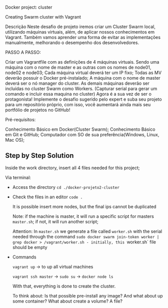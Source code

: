 Docker project: cluster

Creating Swarm cluster with Vagrant

Descrição
Neste desafio de projeto iremos criar um Cluster Swarm local, utilizando máquinas virtuais, além, de aplicar nossos conhecimentos em Vagrant. Também vamos aprender uma forma de evitar as implementações manualmente, melhorando o desempenho dos desenvolvedores.

PASSO A PASSO:

Criar um Vagrantfile com as definições de 4 máquinas virtuais. Sendo uma máquina com o nome de master e as outras com os nomes de node01, node02 e node03; 
Cada máquina virtual deverá ter um IP fixo; 
Todas as MV deverão possuir o Docker pré-instalado; 
A máquina com o nome de master deverá ser o nó manager do cluster. 
As demais máquinas deverão ser incluídas no cluster Swarm como Workers. (Capturar serial para gerar um comando e incluir essa maquina no cluster)
Agora é a sua vez de ser o protagonista! Implemente o desafio sugerido pelo expert e suba seu projeto para um repositório próprio, com isso, você aumentará ainda mais seu portfólio de projetos no GitHub!

Pré-requisitos:

Conhecimento Básico em Docker(Cluster Swarm);
Conhecimento Básico em Git e GitHub;
Computador com SO de sua preferência(Windows, Linux, Mac OS);


## Step by Step Solution

Inside the work directory, insert all 4 files needed for this project;

Via terminal:

- Access the directory `cd ./docker-projeto2-cluster`

- Check the files in an editor `code .`

  It is possible insert more nodes, but the final ips cannot be duplicated
  
  Note: if the machine is master, it will run a specific script for masters `master.sh`; if not, it will run another script;
  
  Attention: In `master.sh` we generate a file called `worker.sh` with the serial needed through the command `sudo docker swarm join-token worker | grep docker > /vagrant/worker.sh - initially, this `worker.sh` file should be empty
  
- Commands

  `vagrant up` -> to up all virtual machines
  
  `vagrant ssh master` -> `sudo su` -> `docker node ls`
  
  With that, everything is done to create the cluster.
  
  To think about: Is that possible pre-install any image? And what about up some container? What about create a volume? A file? 




